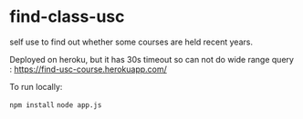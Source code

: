 # find-class-usc

self use to find out whether some courses are held recent years.

Deployed on heroku, but it has 30s timeout so can not do wide range query :
https://find-usc-course.herokuapp.com/


To run locally:

` npm install `
` node app.js `
